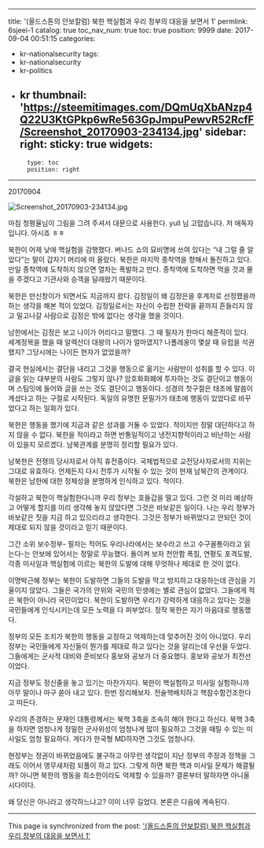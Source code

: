 
---
title: '(올드스톤의 안보칼럼) 북한 핵실험과 우리 정부의 대응을 보면서 1'
permlink: 6sjeei-1
catalog: true
toc_nav_num: true
toc: true
position: 9999
date: 2017-09-04 00:51:15
categories:
- kr-nationalsecurity
tags:
- kr-nationalsecurity
- kr-politics
- kr
thumbnail: 'https://steemitimages.com/DQmUqXbANzp4Q22U3KtGPkp6wRe563GpJmpuPewvR52RcfF/Screenshot_20170903-234134.jpg'
sidebar:
    right:
        sticky: true
widgets:
    -
        type: toc
        position: right
---


20170904 

![Screenshot_20170903-234134.jpg](https://steemitimages.com/DQmUqXbANzp4Q22U3KtGPkp6wRe563GpJmpuPewvR52RcfF/Screenshot_20170903-234134.jpg)

마침 청평율님이 그림을 그려 주셔서 대문으로 사용한다. yull 님 고맙습니다. 저 애독자입니다. 아시죠 ㅎㅎ

북한이 어제 낮에 핵실험을 감행했다. 버나드 쇼의 묘비명에 쓰여 있다는 “내 그럴 줄 알았다”는 말이 갑자기 머리에 떠 올랐다. 북한은 마지막 종착역을 향해서 돌진하고 있다. 만일 종착역에 도착하지 않으면 열차는 폭발하고 만다. 종착역에 도착하면 먹을 것과 물을 주겠다고 기관사와 승객을 달래왔기 때문이다. 

북한은 만신창이가 되면서도 지금까지 왔다. 김정일이 왜 김정은을 후계자로 선정했을까하는 생각을 해본 적이 있었다. 김정일로서는 자신이 수립한 전략을 끝까지 흔들리지 않고 밀고나갈 사람으로 김정은 밖에 없다는 생각을 했을 것이다. 

남한에서는 김정은 보고 나이가 어리다고 말했다. 그 때 필자가 한마디 해준적이 있다. 세계정복을 했을 때 알렉산더 대왕의 나이가 얼마였지? 나폴레옹이 몇살 때 유럽을 석권했지? 그당시에는 나이든 현자가 없었을까? 

결국 현실에서는 결단을 내리고 그것을 행동으로 옮기는 사람만이 성취를 할 수 있다. 이글을 읽는 대부분의 사람도 그렇지 않나? 암호화화폐에 투자하는 것도 결단이고 행동이며 스팀잇에 들어와 글을 쓰는 것도 결단이고 행동이다. 성경의 첫구절은 태초에 말씀이 계셨다고 하는 구절로 시작된다. 독일의 유명한 문필가가 태초에 행동이 있었다로 바꾸었다고 하는 일화가 있다. 

북한은 행동을 했기에 지금과 같은 성과를 거둘 수 있었다. 적이지만 정말 대단하다고 하지 않을 수 없다. 북한을 적이라고 하면 반통일적이고 냉전지향적이라고 비난하는 사람이 있을지 모르겠다. 남북관계를 분명히 정리할 필요가 있다. 

남북한은 전쟁의 당사자로서 아직 휴전중이다. 국제법적으로 교전당사자로서의 지위는 그대로 유효하다. 언제든지 다시 전투가 시작될 수 있는 것이 현재 남북간의 관계이다. 북한은 남한에 대한 정체성을 분명하게 인식하고 있다. 적이다.

각설하고 북한이 핵실험한다니까 우리 정부는 호들갑을 떨고 있다. 그런 것 미리 예상하고 어떻게 할지를 미리 생각해 놓지 않았다면 그것은 바보같은 일이다. 나는 우리 정부가 바보같은 짓을 지금 하고 있으리라고 생각한다. 그것은 정부가 바뀌었다고 안되던 것이 제대로 되지 않을 것이라고 믿기 때문이다. 

그간 소위 보수정부- 필자는 적어도 우리나라에서는 보수라고 쓰고 수구꼴통이라고 읽는다-는 안보에 있어서는 정말로 무능했다. 돌이켜 보자 천안함 폭침, 연평도 포격도발, 각종 미사일과 핵실험에 이르는 북한의 도발에 대해 무엇하나 제대로 한 것이 없다. 

이명박근혜 정부는 북한이 도발하면 그들의 도발을 막고 방지하고 대응하는데 관심을 기울이지 않았다. 그들은 국가의 안위와 국민의 민생에는 별로 관심이 없었다. 그들에게 적은 북한이 아니라 국민이었다. 북한이 도발하면 우리가 강력하게 대응하고 있다는 것을 국민들에게 인식시키는데 모든 노력을 다 퍼부었다. 정작 북한은 자기 마음대로 행동했다. 

정부의 모든 조치가 북한의 행동을 교정하고 억제하는데 맞추어진 것이 아니었다. 우리 정부는 국민들에게 자신들이 뭔가를 제대로 하고 있다는 것을 알리는데 우선을 두었다. 그들에게는 군사적 대비와 준비보다 홍보와 공보가 더 중요했다. 홍보와 공보가 최전선이었다. 

지금 정부도 정신줄을 놓고 있기는 마찬가지다. 북한이 핵실험하고 미사일 실험하니까 아무 말이나 마구 쏟아 내고 있다. 한번 정리해보자. 전술핵배치하고 핵잠수함건조한다고 떠든다. 

우리의 존경하는 문재인 대통령께서는 북핵 3축을 조속히 해야 한다고 하신다. 북핵 3축을 하자면 엄청나게 정밀한 군사위성이 엄청나게 많이 필요하고 그것을 때릴 수 있는 미사일도 엄청 필요하다. 게다가 한국형 MD하자면 그것도 엄청나다. 

현정부는 정권이 바뀌었음에도 불구하고 아무런 생각없이 지난 정부의 주장과 정책을 그래도 이어서 앵무새처럼 되풀이 하고 있다. 그렇게 하면 북한 핵과 미사일 문제가 해결될까? 아니면 북한의 행동을 최소한이라도 억제할 수 있을까? 결론부터 말하자면 아니올시다이다. 

왜 당신은 아니라고 생각하느냐고? 
이미 너무 길었다. 
본론은 다음에 계속된다.

- - -

This page is synchronized from the post: ['(올드스톤의 안보칼럼) 북한 핵실험과 우리 정부의 대응을 보면서 1'](https://steemit.com/@oldstone/6sjeei-1)

